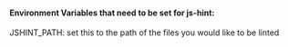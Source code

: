 #### Environment Variables that need to be set for js-hint:  
JSHINT_PATH: set this to the path of the files you would like to be linted  
